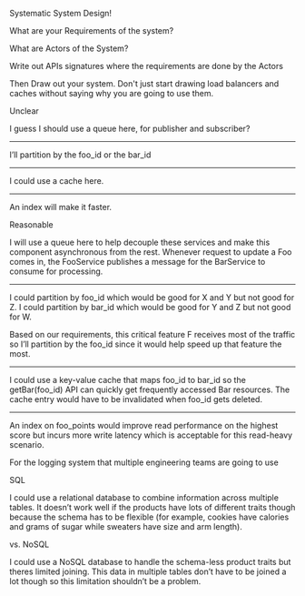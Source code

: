Systematic System Design!


What are your Requirements of the system?

What are Actors of the System?

Write out APIs signatures where the requirements are done by the Actors

Then Draw out your system. Don't just start drawing load balancers and caches without saying why you are going to use them. 


Unclear

I guess I should use a queue here, for publisher and subscriber?

---

I’ll partition by the foo_id or the bar_id

---

I could use a cache here.

---

An index will make it faster.

Reasonable

I will use a queue here to help decouple these services and make this component asynchronous from the rest. Whenever request to update a Foo comes in, the FooService publishes a message for the BarService to consume for processing.

---

I could partition by foo_id which would be good for X and Y but not good for Z. I could partition by bar_id which would be good for Y and Z but not good for W. 

Based on our requirements, this critical feature F receives most of the traffic so I’ll partition by the foo_id since it would help speed up that feature the most.

---

I could use a key-value cache that maps foo_id to bar_id so the getBar(foo_id) API can quickly get frequently accessed Bar resources. The cache entry would have to be invalidated when foo_id gets deleted.

---

An index on foo_points would improve read performance on the highest score but incurs more write latency which is acceptable for this read-heavy scenario.


For the logging system that multiple engineering teams are going to use

SQL

I could use a relational database to combine information across multiple tables. It doesn’t work well if the products have lots of different traits though because the schema has to be flexible (for example, cookies have calories and grams of sugar while sweaters have size and arm length).

vs. 
NoSQL

I could use a NoSQL database to handle the schema-less product traits but theres limited joining. This data in multiple tables don’t have to be joined a lot though so this limitation shouldn’t be a problem.
